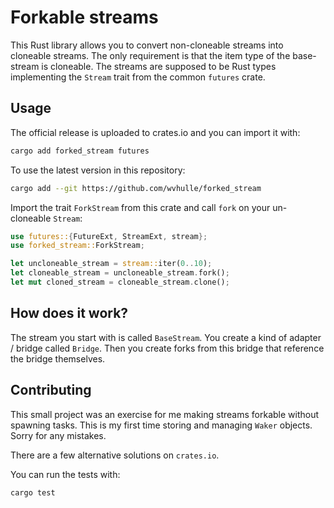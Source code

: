 # Forkable streams

This Rust library allows you to convert non-cloneable streams into cloneable streams. The only requirement is that the item type of the base-stream is cloneable. The streams are supposed to be Rust types implementing the `Stream` trait from the common `futures` crate.

## Usage 

The official release is uploaded to crates.io and you can import it with:

```bash
cargo add forked_stream futures
```

To use the latest version in this repository:

```bash
cargo add --git https://github.com/wvhulle/forked_stream
```

Import the trait `ForkStream` from this crate and call `fork` on your un-cloneable `Stream`:

```rust
use futures::{FutureExt, StreamExt, stream};
use forked_stream::ForkStream;

let uncloneable_stream = stream::iter(0..10);
let cloneable_stream = uncloneable_stream.fork();
let mut cloned_stream = cloneable_stream.clone();
```

## How does it work?

The stream you start with is called `BaseStream`. You create a kind of adapter / bridge called `Bridge`. Then you create forks from this bridge that reference the bridge themselves.

## Contributing

This small project was an exercise for me making streams forkable without spawning tasks. This is my first time storing and managing `Waker` objects. Sorry for any mistakes.

There are a few alternative solutions on `crates.io`.

You can run the tests with:

```bash
cargo test
```
